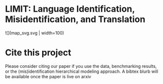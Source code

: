 # LIMIT: Language Identification, Misidentification, and Translation


![](map_svg.svg | width=100) 

# Cite this project
Please consider citing our paper if you use the data, benchmarking results, or the (mis)identification hierarchical modeling approach. A bibtex blurb will be available once the paper is live on arxiv
```

```

